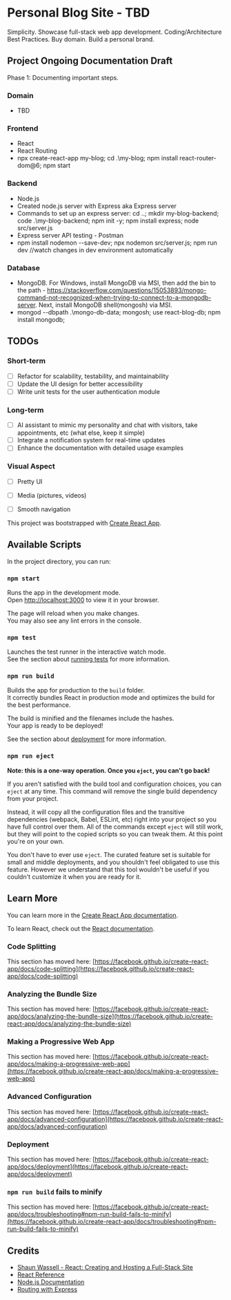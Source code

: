 # Personal Blog Site - TBD 

Simplicity. Showcase full-stack web app development. Coding/Architecture Best Practices. Buy domain. Build a personal brand. 

## Project Ongoing Documentation Draft

Phase 1: Documenting important steps. 

### Domain 

- TBD

### Frontend

- React
- React Routing
- npx create-react-app my-blog; cd .\my-blog\; npm install react-router-dom@6; npm start  

### Backend

- Node.js
- Created node.js server with Express aka Express server 
- Commands to set up an express server: cd ..;  mkdir my-blog-backend; code .\my-blog-backend\; npm init -y; npm install express; node src/server.js
- Express server API testing - Postman
- npm install nodemon --save-dev; npx nodemon src/server.js; npm run dev  //watch changes in dev environment automatically

### Database
- MongoDB. For Windows, install MongoDB via MSI, then add the bin to the path - https://stackoverflow.com/questions/15053893/mongo-command-not-recognized-when-trying-to-connect-to-a-mongodb-server. Next, install MongoDB shell(mongosh) via MSI. 
- mongod --dbpath .\mongo-db-data\; mongosh; use react-blog-db; npm install mongodb; 

## TODOs

### Short-term

- [ ] Refactor for scalability, testability, and maintainability
- [ ] Update the UI design for better accessibility
- [ ] Write unit tests for the user authentication module

### Long-term

- [ ] AI assistant to mimic my personality and chat with visitors, take appointments, etc (what else, keep it simple)
- [ ] Integrate a notification system for real-time updates
- [ ] Enhance the documentation with detailed usage examples

### Visual Aspect

- [ ] Pretty UI
- [ ] Media (pictures, videos)
- [ ] Smooth navigation 



This project was bootstrapped with [Create React App](https://github.com/facebook/create-react-app).

## Available Scripts

In the project directory, you can run:

### `npm start`

Runs the app in the development mode.\
Open [http://localhost:3000](http://localhost:3000) to view it in your browser.

The page will reload when you make changes.\
You may also see any lint errors in the console.

### `npm test`

Launches the test runner in the interactive watch mode.\
See the section about [running tests](https://facebook.github.io/create-react-app/docs/running-tests) for more information.

### `npm run build`

Builds the app for production to the `build` folder.\
It correctly bundles React in production mode and optimizes the build for the best performance.

The build is minified and the filenames include the hashes.\
Your app is ready to be deployed!

See the section about [deployment](https://facebook.github.io/create-react-app/docs/deployment) for more information.

### `npm run eject`

**Note: this is a one-way operation. Once you `eject`, you can't go back!**

If you aren't satisfied with the build tool and configuration choices, you can `eject` at any time. This command will remove the single build dependency from your project.

Instead, it will copy all the configuration files and the transitive dependencies (webpack, Babel, ESLint, etc) right into your project so you have full control over them. All of the commands except `eject` will still work, but they will point to the copied scripts so you can tweak them. At this point you're on your own.

You don't have to ever use `eject`. The curated feature set is suitable for small and middle deployments, and you shouldn't feel obligated to use this feature. However we understand that this tool wouldn't be useful if you couldn't customize it when you are ready for it.

## Learn More

You can learn more in the [Create React App documentation](https://facebook.github.io/create-react-app/docs/getting-started).

To learn React, check out the [React documentation](https://reactjs.org/).

### Code Splitting

This section has moved here: [https://facebook.github.io/create-react-app/docs/code-splitting](https://facebook.github.io/create-react-app/docs/code-splitting)

### Analyzing the Bundle Size

This section has moved here: [https://facebook.github.io/create-react-app/docs/analyzing-the-bundle-size](https://facebook.github.io/create-react-app/docs/analyzing-the-bundle-size)

### Making a Progressive Web App

This section has moved here: [https://facebook.github.io/create-react-app/docs/making-a-progressive-web-app](https://facebook.github.io/create-react-app/docs/making-a-progressive-web-app)

### Advanced Configuration

This section has moved here: [https://facebook.github.io/create-react-app/docs/advanced-configuration](https://facebook.github.io/create-react-app/docs/advanced-configuration)

### Deployment

This section has moved here: [https://facebook.github.io/create-react-app/docs/deployment](https://facebook.github.io/create-react-app/docs/deployment)

### `npm run build` fails to minify

This section has moved here: [https://facebook.github.io/create-react-app/docs/troubleshooting#npm-run-build-fails-to-minify](https://facebook.github.io/create-react-app/docs/troubleshooting#npm-run-build-fails-to-minify)

## Credits

- [Shaun Wassell - React: Creating and Hosting a Full-Stack Site](https://www.linkedin.com/learning/react-creating-and-hosting-a-full-stack-site-15153869/)
- [React Reference](https://react.dev/reference/react)
- [Node.js Documentation](https://nodejs.org/docs/latest/api/)
- [Routing with Express](https://expressjs.com/en/guide/routing.html) 
